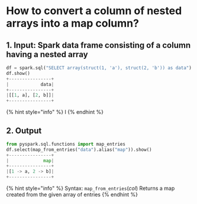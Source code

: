 # How to convert a column of nested arrays into a map column?

## 1.  Input:  Spark data frame consisting of a column having a nested  array

```python
df = spark.sql("SELECT array(struct(1, 'a'), struct(2, 'b')) as data")
df.show()
+----------------+
|            data|
+----------------+
|[[1, a], [2, b]]|
+----------------+
```

{% hint style="info" %}
I
{% endhint %}

## 2.  Output

```python
from pyspark.sql.functions import map_entries
df.select(map_from_entries("data").alias("map")).show()
+----------------+
|             map|
+----------------+
|[1 -> a, 2 -> b]|
+----------------+
```

{% hint style="info" %}
Syntax: `map_from_entries`\(_col_\)                                                                                                   Returns a map created from the given array of entries
{% endhint %}

